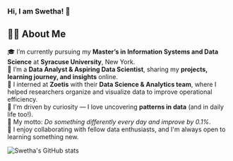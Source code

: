 ### Hi, I am Swetha! 👋

## 👩‍💻 About Me

🎓 I’m currently pursuing my **Master’s in Information Systems and Data Science** at **Syracuse University**, New York.  
💼 I’m a **Data Analyst & Aspiring Data Scientist**, sharing my **projects, learning journey, and insights** online.  
🔬 I interned at **Zoetis** with their **Data Science & Analytics team**, where I helped researchers organize and visualize data to improve operational efficiency.  
🧠 I'm driven by curiosity — I love uncovering **patterns in data** (and in daily life too!).  
🌱 My motto: *Do something differently every day and improve by 0.1%*.  
🤝 I enjoy collaborating with fellow data enthusiasts, and I'm always open to learning something new.

 ![Swetha's GitHub stats](https://github-readme-stats.vercel.app/api?username=Shweta23-rgb&show_icons=true&theme=radical)




